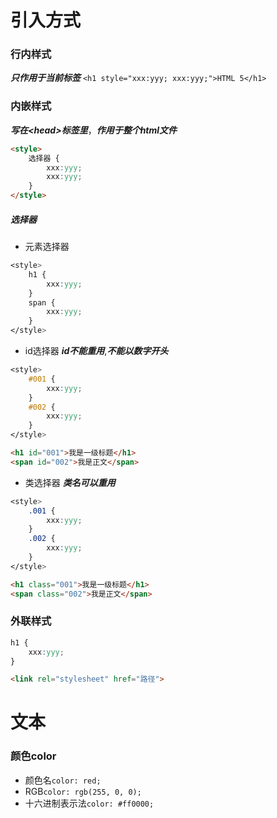 # 引入方式
### 行内样式
***只作用于当前标签***
`<h1 style="xxx:yyy; xxx:yyy;">HTML 5</h1>`
### 内嵌样式
***写在\<head\>标签里***，***作用于整个html文件***
```html
<style>
	选择器 {
		xxx:yyy;
		xxx:yyy;
	}
</style>
```
##### 选择器
- 元素选择器
```css
<style>
	h1 {
		xxx:yyy;
	}
	span {
		xxx:yyy;
	}
</style>
```
- id选择器
***id不能重用***,***不能以数字开头***
```css
<style>
	#001 {
		xxx:yyy;
	}
	#002 {
		xxx:yyy;
	}
</style>
```
```html
<h1 id="001">我是一级标题</h1>
<span id="002">我是正文</span>
```
- 类选择器
***类名可以重用***
```css
<style>
	.001 {
		xxx:yyy;
	}
	.002 {
		xxx:yyy;
	}
</style>
```
```html
<h1 class="001">我是一级标题</h1>
<span class="002">我是正文</span>
```
### 外联样式
```css
h1 {
	xxx:yyy;
}
```
```html
<link rel="stylesheet" href="路径">
```
# 文本
### 颜色color
- 颜色名`color: red;`
- RGB`color: rgb(255, 0, 0);`
- 十六进制表示法`color: #ff0000;`
















